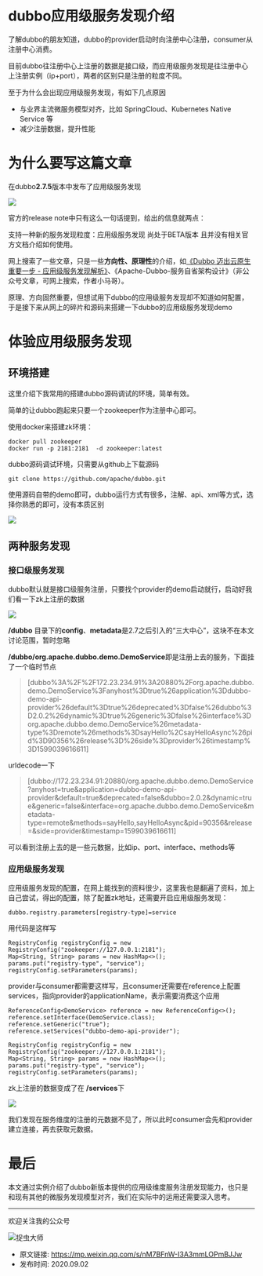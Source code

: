 # dubbo应用级服务发现介绍
了解dubbo的朋友知道，dubbo的provider启动时向注册中心注册，consumer从注册中心消费。

目前dubbo往注册中心上注册的数据是接口级，而应用级服务发现是往注册中心上注册实例（ip+port），两者的区别只是注册的粒度不同。

至于为什么会出现应用级服务发现，有如下几点原因

- 与业界主流微服务模型对齐，比如 SpringCloud、Kubernetes Native Service 等
- 减少注册数据，提升性能

# 为什么要写这篇文章

在dubbo**2.7.5**版本中发布了应用级服务发现

![](img28.jpg)

官方的release note中只有这么一句话提到，给出的信息就两点：

支持一种新的服务发现粒度：应用级服务发现
尚处于BETA版本
且并没有相关官方文档介绍如何使用。

网上搜索了一些文章，只是一些**方向性、原理性**的介绍，如[《Dubbo 迈出云原生重要一步 - 应用级服务发现解析》](https://mp.weixin.qq.com/s/m26_VnEwLSFIlscyEU_pTg)、《Apache-Dubbo-服务自省架构设计》（非公众号文章，可网上搜索，作者小马哥）。

原理、方向固然重要，但想试用下dubbo的应用级服务发现却不知道如何配置，于是接下来从网上的碎片和源码来搭建一下dubbo的应用级服务发现demo

# 体验应用级服务发现
## 环境搭建

这里介绍下我常用的搭建dubbo源码调试的环境，简单有效。

简单的让dubbo跑起来只要一个zookeeper作为注册中心即可。

使用docker来搭建zk环境：

```
docker pull zookeeper
docker run -p 2181:2181  -d zookeeper:latest
```
dubbo源码调试环境，只需要从github上下载源码

```
git clone https://github.com/apache/dubbo.git
```

使用源码自带的demo即可，dubbo运行方式有很多，注解、api、xml等方式，选择你熟悉的即可，没有本质区别

![](img29.jpg)

## 两种服务发现

### 接口级服务发现

dubbo默认就是接口级服务注册，只要找个provider的demo启动就行，启动好我们看一下zk上注册的数据

![](img30.jpg)

**/dubbo** 目录下的**config**、**metadata**是2.7之后引入的“三大中心”，这块不在本文讨论范围，暂时忽略

**/dubbo/org.apache.dubbo.demo.DemoService**即是注册上去的服务，下面挂了一个临时节点

> [dubbo%3A%2F%2F172.23.234.91%3A20880%2Forg.apache.dubbo.demo.DemoService%3Fanyhost%3Dtrue%26application%3Ddubbo-demo-api-provider%26default%3Dtrue%26deprecated%3Dfalse%26dubbo%3D2.0.2%26dynamic%3Dtrue%26generic%3Dfalse%26interface%3Dorg.apache.dubbo.demo.DemoService%26metadata-type%3Dremote%26methods%3DsayHello%2CsayHelloAsync%26pid%3D90356%26release%3D%26side%3Dprovider%26timestamp%3D1599039616611]

urldecode一下

> [dubbo://172.23.234.91:20880/org.apache.dubbo.demo.DemoService?anyhost=true&application=dubbo-demo-api-provider&default=true&deprecated=false&dubbo=2.0.2&dynamic=true&generic=false&interface=org.apache.dubbo.demo.DemoService&metadata-type=remote&methods=sayHello,sayHelloAsync&pid=90356&release=&side=provider&timestamp=1599039616611]

可以看到注册上去的是一些元数据，比如ip、port、interface、methods等

### 应用级服务发现

应用级服务发现的配置，在网上能找到的资料很少，这里我也是翻遍了资料，加上自己尝试，得出的配置，除了配置zk地址，还需要开启应用级服务发现：

```
dubbo.registry.parameters[registry-type]=service
```

用代码是这样写

```
RegistryConfig registryConfig = new RegistryConfig("zookeeper://127.0.0.1:2181");
Map<String, String> params = new HashMap<>();
params.put("registry-type", "service");
registryConfig.setParameters(params);
```
provider与consumer都需要这样写，且consumer还需要在reference上配置services，指向provider的applicationName，表示需要消费这个应用

```
ReferenceConfig<DemoService> reference = new ReferenceConfig<>();
reference.setInterface(DemoService.class);
reference.setGeneric("true");
reference.setServices("dubbo-demo-api-provider");

RegistryConfig registryConfig = new RegistryConfig("zookeeper://127.0.0.1:2181");
Map<String, String> params = new HashMap<>();
params.put("registry-type", "service");
registryConfig.setParameters(params);
```

zk上注册的数据变成了在 **/services**下

![](img31.jpg)

我们发现在服务维度的注册的元数据不见了，所以此时consumer会先和provider建立连接，再去获取元数据。

# 最后
本文通过实例介绍了dubbo新版本提供的应用级维度服务注册发现能力，也只是和现有其他的微服务发现模型对齐，我们在实际中的运用还需要深入思考。

---

欢迎关注我的公众号

![捉虫大师](../../qrcode_small.jpg)

- 原文链接: https://mp.weixin.qq.com/s/nM7BFnW-I3A3mmLOPmBJJw
- 发布时间: 2020.09.02





